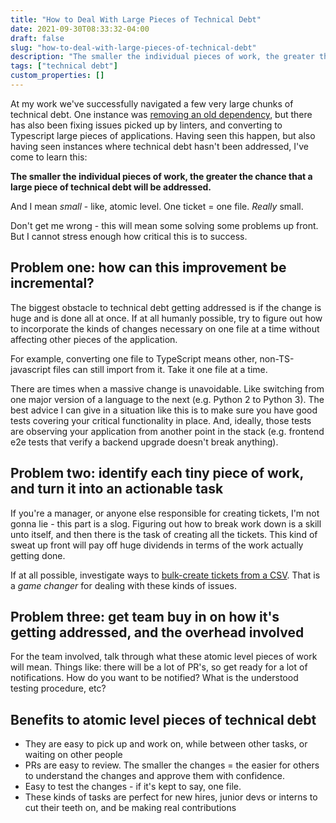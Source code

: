 ```yaml
---
title: "How to Deal With Large Pieces of Technical Debt"
date: 2021-09-30T08:33:32-04:00
draft: false
slug: "how-to-deal-with-large-pieces-of-technical-debt"
description: "The smaller the individual pieces of work, the greater the chance that a large piece of technical debt will be addressed."
tags: ["technical debt"]
custom_properties: []
---
```


At my work we've successfully navigated a few very large chunks of technical debt. One instance was [removing an old dependency](/how-we-removed-jquery/), but there has also been fixing issues picked up by linters, and converting to Typescript large pieces of applications. Having seen this happen, but also having seen instances where technical debt hasn't been addressed, I've come to learn this:

**The smaller the individual pieces of work, the greater the chance that a large piece of technical debt will be addressed.**

And I mean _small_ - like, atomic level. One ticket = one file. _Really_ small.

Don't get me wrong - this will mean some solving some problems up front. But I cannot stress enough how critical this is to success.

## Problem one: how can this improvement be incremental?

The biggest obstacle to technical debt getting addressed is if the change is huge and is done all at once. If at all humanly possible, try to figure out how to incorporate the kinds of changes necessary on one file at a time without affecting other pieces of the application.

For example, converting one file to TypeScript means other, non-TS-javascript files can still import from it. Take it one file at a time.

There are times when a massive change is unavoidable. Like switching from one major version of a language to the next (e.g. Python 2 to Python 3). The best advice I can give in a situation like this is to make sure you have good tests covering your critical functionality in place. And, ideally, those tests are observing your application from another point in the stack (e.g. frontend e2e tests that verify a backend upgrade doesn't break anything).

## Problem two: identify each tiny piece of work, and turn it into an actionable task

If you're a manager, or anyone else responsible for creating tickets, I'm not gonna lie - this part is a slog. Figuring out how to break work down is a skill unto itself, and then there is the task of creating all the tickets. This kind of sweat up front will pay off huge dividends in terms of the work actually getting done.

If at all possible, investigate ways to [bulk-create tickets from a CSV](https://confluence.atlassian.com/servicemanagementserver/creating-issues-using-the-csv-importer-939937206.html). That is a _game changer_ for dealing with these kinds of issues.

## Problem three: get team buy in on how it's getting addressed, and the overhead involved

For the team involved, talk through what these atomic level pieces of work will mean. Things like: there will be a lot of PR's, so get ready for a lot of notifications. How do you want to be notified? What is the understood testing procedure, etc?

## Benefits to atomic level pieces of technical debt

- They are easy to pick up and work on, while between other tasks, or waiting on other people
- PRs are easy to review. The smaller the changes = the easier for others to understand the changes and approve them with confidence.
- Easy to test the changes - if it's kept to say, one file.
- These kinds of tasks are perfect for new hires, junior devs or interns to cut their teeth on, and be making real contributions


